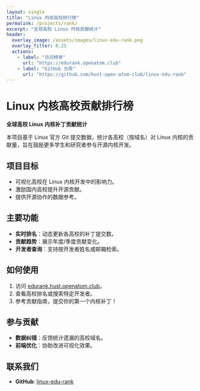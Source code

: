 ```yaml
---
layout: single
title: "Linux 内核高校排行榜"
permalink: /projects/rank/
excerpt: "全球高校 Linux 内核贡献统计"
header:
  overlay_image: /assets/images/linux-edu-rank.png
  overlay_filter: 0.25
  actions:
    - label: "访问榜单"
      url: "https://edurank.openatom.club"
    - label: "GitHub 仓库"
      url: "https://github.com/hust-open-atom-club/linux-edu-rank"
---
```


# Linux 内核高校贡献排行榜

**全球高校 Linux 内核补丁贡献统计**

本项目基于 Linux 官方 Git 提交数据，统计各高校（按域名）对 Linux 内核的贡献量，旨在鼓励更多学生和研究者参与开源内核开发。

## 项目目标
- 可视化高校在 Linux 内核开发中的影响力。
- 激励国内高校提升开源贡献。
- 提供开源协作的数据参考。

## 主要功能
- **实时排名**：动态更新各高校的补丁提交数。
- **贡献趋势**：展示年度/季度贡献变化。
- **开发者查询**：支持按开发者姓名或邮箱检索。

## 如何使用
1. 访问 [edurank.hust.openatom.club](ttps://edurank.openatom.club/)。
2. 查看高校排名或搜索特定开发者。
3. 参考贡献指南，提交你的第一个内核补丁！

## 参与贡献
- **数据纠错**：反馈统计遗漏的高校域名。
- **前端优化**：协助改进可视化效果。

## 联系我们
- **GitHub**: [linux-edu-rank](https://github.com/hust-open-atom-club/linux-edu-rank)
<!-- - **邮箱**： -->